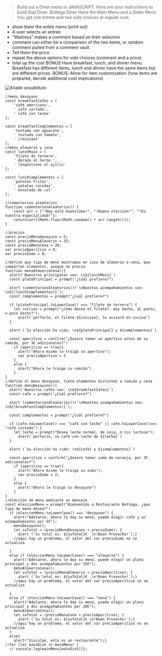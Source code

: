 >Build out a Diner menu in JAVASCRIPT. Here are your instructions to build that Diner.
Bottega Diner
Have the Main Menu and a Sides Menu
You get one entree and two side choices at regular cost.
- show them the entire menu (print out)
- A user selects an entree.
- “Waitress” makes a comment based on their selection
- comment can either be a comparison of the two items, or random comment pulled from a comment vault.
- Tell them the price
- repeat the above options for side choices (comment and a price)
- total up the cost
BONUS
Have breakfast, lunch, and dinner menu. Breakfast has different items, lunch and dinner have the same items but are different prices.
BONUS: Allow for item customization (how items are prepared, decide additional cost implications)


![Añadir unsubtítulo](https://github.com/Dani-Rodriguez-Sanchez/CHECKPOINTS/assets/150516884/5c41ef12-7384-46ea-9450-e7480cd95b4c)


```
//menu desayuno
const breakfastCafes = [ 
    'café americano', 
    ' café cortado', 
    ' café con leche'
];

const breakfastComplementos = [
    'tostada con aguacate',
    ' tostada con tomate',
    ' croissant' 
];
//menu almuerzo y cena
const lunchMain = [
    'filete de ternera',
    ' dorada al horno ',
    ' langostinos al ajillo'
];

const lunchComplementos = [
    'patatas fritas',
    ' patatas cocidas',
    ' ensalada de col'
];

//comentarios aleatorios
function comentariosAleatorios() {
    const arr = ["!Hoy está buenisimo!", "!Buena elección!", "!Es nuestra especialidad!"];
    return(arr[(Math.floor(Math.random() * arr.length))]);
}

//precios
const precioMenuDesayuno = 5;
const precioMenuAlmuerzo = 15;
const precioMenuCena = 20;
var precioAperitivo = 0;
var precioZumo = 0;

//define que tipo de menú mostramos en caso de almuerzo o cena, que comparten elementos, aunque no precio
function menuAlmuerzoCena(){
  alert(`Nuestros principales son: \n${lunchMain}`)
  const platoPrincipal = prompt("¿Cuál prefiere?")
  
  alert (comentariosAleatorios()+`\nNuestos acompañamientos son: \n${(lunchComplementos)}`);
  const complementos = prompt("¿Cuál prefiere?")
  
  if (platoPrincipal.toLowerCase() === "filete de ternera") {
    let coccion = prompt("¿Cómo desea el filete?: muy hecho, al punto, o poco hecho?");
      alert(`perfecto, el filete ${coccion}, lo avisaré en cocina`)
  }
  
  alert (`Su elección ha sido: \n${platoPrincipal} y ${complementos}`)
  
  const aperitivo = confirm("¿Quiere tomar un apertivo antes de su comida, por 3€ adicionales?")
    if (aperitivo == true){
      alert("Ahora mismo le traigo su apertivo");
      var precioApertivo = 3
    }
    else {
      alert("Ahora le traigo su comida")
    }
}
//define el menu desayuno, tiene elementos distintos a comida y cena
function menuDesayuno(){
  alert(`Nuestros cafés son: \n${breakfastCafes}`)
  const cafe = prompt("¿Cuál prefiere?")
  
  alert (comentariosAleatorios()+`\nNuestos acompañamientos son: \n${(breakfastComplementos)}`);
  
  const complementos = prompt("¿Cuál prefiere?")
  
  if (cafe.toLowerCase() === "café con leche" || cafe.toLowerCase()=== "café cortado") {
    let leche = prompt("Desea leche normal, de soja, o sin lactosa");
      alert(`perfecto, su café con leche de ${leche}`)
  }
  
  alert (`Su elección ha sido: \n${cafe} y ${complementos}`)
  
  const aperitivo = confirm("¿Quiere tomar zumo de naranja, por 2€ adicionales?")
    if (aperitivo == true){
      alert("Ahora mismo le traigo su zumo");
      var precioZumo = 2;
    }
    else {
      alert("Ahora le traigo su desayuno")
    }  
}
//elección de menu mediante un mensaje
const eleccionMenu = prompt("Bienvenido a Restaurante Bottega, ¿que tipo de menú desea?")
  if (eleccionMenu.toLowerCase() === "desayuno") {
    alert("Adelante, ahora le doy su menú, puede elegir café y un acompañamiento por 5€");
    menuDesayuno();
    let suTotal = (precioMenuDesayuno + precioZumo); {
      alert (`Su total es: ${suTotal}€  \n!Buen Provecho!`);}
    //aqui hay un problema, el valor del var precioZumo no se actualiza
    
  }
  else if (eleccionMenu.toLowerCase() === "almuerzo") {
    alert("Adelante, ahora le doy su menú, puede elegir un plato principal y dos acompañamientos por 15€");
    menuAlmuerzoCena();
    let suTotal = (precioMenuAlmuerzo + precioAperitivo); {
      alert (`Su total es: ${suTotal}€  \n!Buen Provecho!`);}
    //aqui hay un problema, el valor del var precioAperitivo no se actualiza
   
  }
  else if (eleccionMenu.toLowerCase() === "cena") {
    alert("Adelante, ahora le doy su menú, puede elegir un plato principal y dos acompañamientos por 20€");
    menuAlmuerzoCena();
    let suTotal = (precioMenuCena + precioAperitivo); {
      alert (`Su total es: ${suTotal}€ \n!Buen Provecho!`);}
    //aqui hay un problema, el valor del var precioAperitivo no se actualiza
  }
  else{
    alert("disculpe, esto es un restaurante");}
//for (let mainDish in mainMenu) {
  // console.log(mainMenu[mainDish])};

```
